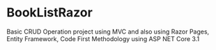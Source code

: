 # BookListRazor
 Basic CRUD Operation project using MVC and also using Razor Pages, Entity Framework, Code First Methodology using ASP NET Core 3.1
